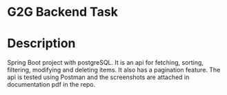 # G2G Backend Task

# Description

<p>Spring Boot project with postgreSQL. It is an api for fetching, sorting, filtering, modifying and deleting items. It also has a pagination feature.
The api is tested using Postman and the screenshots are attached in documentation pdf in the repo.
</p>
